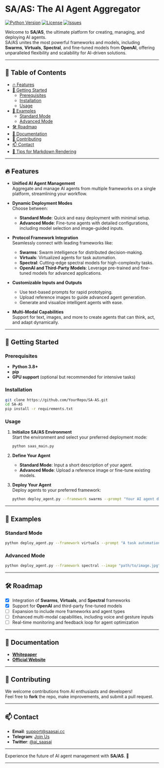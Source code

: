 # SA/AS: The AI Agent Aggregator

[![Python Version](https://img.shields.io/badge/Python-3.8%2B-blue.svg)](https://www.python.org/)
[![License](https://img.shields.io/badge/License-MIT-green.svg)](#)
[![Issues](https://img.shields.io/github/issues/AISA-ASAI/SA-AS)](https://github.com/AISA-ASAI/SA-AS/issues)

Welcome to **SA/AS**, the ultimate platform for creating, managing, and deploying AI agents.  
SA/AS unites the most powerful frameworks and models, including **Swarms**, **Virtuals**, **Spectral**, and fine-tuned models from **OpenAI**, offering unparalleled flexibility and scalability for AI-driven solutions.

---

## 📑 Table of Contents
- [🔥 Features](#-features)
- [🚀 Getting Started](#-getting-started)
  - [Prerequisites](#prerequisites)
  - [Installation](#installation)
  - [Usage](#usage)
- [🌟 Examples](#-examples)
  - [Standard Mode](#standard-mode)
  - [Advanced Mode](#advanced-mode)
- [🛠 Roadmap](#-roadmap)
- [📄 Documentation](#-documentation)
- [🤝 Contributing](#-contributing)
- [📫 Contact](#-contact)
- [📌 Tips for Markdown Rendering](#-tips-for-markdown-rendering)

---

## 🔥 Features

- **Unified AI Agent Management**  
  Aggregate and manage AI agents from multiple frameworks on a single platform, streamlining your workflow.

- **Dynamic Deployment Modes**  
  Choose between:
  - **Standard Mode**: Quick and easy deployment with minimal setup.  
  - **Advanced Mode**: Fine-tune agents with detailed configurations, including model selection and image-guided inputs.

- **Protocol Framework Integration**  
  Seamlessly connect with leading frameworks like:  
  - **Swarms**: Swarm intelligence for distributed decision-making.  
  - **Virtuals**: Virtualized agents for task automation.  
  - **Spectral**: Cutting-edge spectral models for high-complexity tasks.  
  - **OpenAI and Third-Party Models**: Leverage pre-trained and fine-tuned models for advanced applications.

- **Customizable Inputs and Outputs**  
  - Use text-based prompts for rapid prototyping.  
  - Upload reference images to guide advanced agent generation.  
  - Generate and visualize intelligent agents with ease.

- **Multi-Modal Capabilities**  
  Support for text, images, and more to create agents that can think, act, and adapt dynamically.

---

## 🚀 Getting Started

### Prerequisites
- **Python 3.8+**
- **pip**
- **GPU support** (optional but recommended for intensive tasks)

### Installation
~~~bash
git clone https://github.com/YourRepo/SA-AS.git
cd SA-AS
pip install -r requirements.txt
~~~

### Usage

1. **Initialize SA/AS Environment**  
   Start the environment and select your preferred deployment mode:
   ~~~bash
   python saas_main.py
   ~~~

2. **Define Your Agent**  
   - **Standard Mode**: Input a short description of your agent.  
   - **Advanced Mode**: Upload a reference image or fine-tune existing models.

3. **Deploy Your Agent**  
   Deploy agents to your preferred framework:
   ~~~bash
   python deploy_agent.py --framework swarms --prompt "Your AI agent description"
   ~~~

---

## 🌟 Examples

### Standard Mode
~~~bash
python deploy_agent.py --framework virtuals --prompt "A task automation agent for email sorting."
~~~

### Advanced Mode
~~~bash
python deploy_agent.py --framework spectral --image "path/to/image.jpg" --model fine_tuned_model
~~~

---

## 🛠 Roadmap

- [x] Integration of **Swarms**, **Virtuals**, and **Spectral** frameworks  
- [x] Support for **OpenAI** and third-party fine-tuned models  
- [ ] Expansion to include more frameworks and agent types  
- [ ] Enhanced multi-modal capabilities, including voice and gesture inputs  
- [ ] Real-time monitoring and feedback loop for agent optimization

---

## 📄 Documentation
- **[Whitepaper](https://sa-as.gitbook.io/sa-as)**
- **[Official Website](https://saasai.cc)**

---

## 🤝 Contributing

We welcome contributions from AI enthusiasts and developers!  
Feel free to **fork** the repo, make improvements, and submit a pull request.

---

## 📫 Contact

- **Email**: [support@saasai.cc](mailto:support@saasai.cc)  
- **Telegram**: [Join Us](https://t.me/osuKZa)  
- **Twitter**: [@ai_saasai](https://twitter.com/ai_saasai)

---

Experience the future of AI agent management with **SA/AS**. 🚀

---